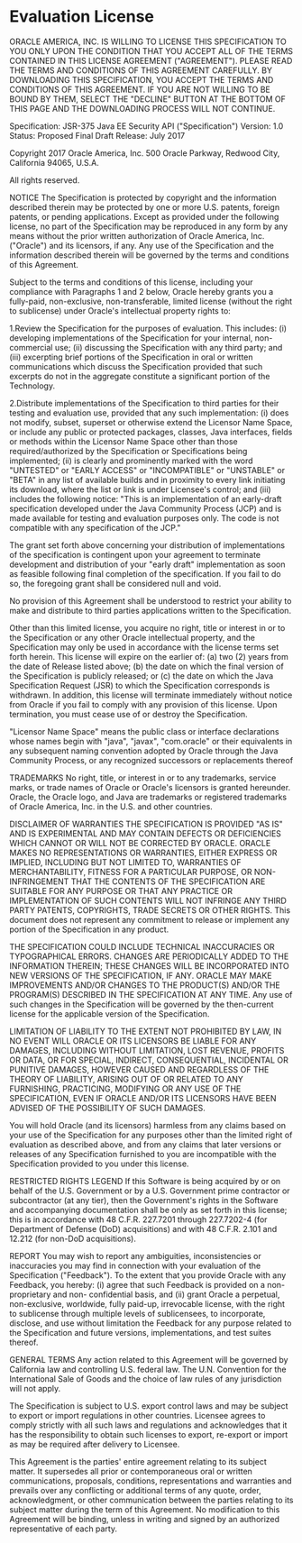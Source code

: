 # Evaluation License

ORACLE AMERICA, INC. IS WILLING TO LICENSE THIS SPECIFICATION TO YOU ONLY UPON THE
CONDITION THAT YOU ACCEPT ALL OF THE TERMS CONTAINED IN THIS LICENSE AGREEMENT
("AGREEMENT"). PLEASE READ THE TERMS AND CONDITIONS OF THIS AGREEMENT CAREFULLY. BY
DOWNLOADING THIS SPECIFICATION, YOU ACCEPT THE TERMS AND CONDITIONS OF THIS AGREEMENT.
IF YOU ARE NOT WILLING TO BE BOUND BY THEM, SELECT THE "DECLINE" BUTTON AT THE BOTTOM OF
THIS PAGE AND THE DOWNLOADING PROCESS WILL NOT CONTINUE.

Specification: JSR-375 Java EE Security API ("Specification")
Version: 1.0
Status: Proposed Final Draft
Release: July 2017

Copyright 2017 Oracle America, Inc.
500 Oracle Parkway, Redwood City, California 94065, U.S.A.

All rights reserved.

NOTICE
The Specification is protected by copyright and the information described therein may be protected by
one or more U.S. patents, foreign patents, or pending applications. Except as provided under the
following license, no part of the Specification may be reproduced in any form by any means without the
prior written authorization of Oracle America, Inc. ("Oracle") and its licensors, if any. Any use of the
Specification and the information described therein will be governed by the terms and conditions of this
Agreement.

Subject to the terms and conditions of this license, including your compliance with Paragraphs 1 and 2
below, Oracle hereby grants you a fully-paid, non-exclusive, non-transferable, limited license (without
the right to sublicense) under Oracle's intellectual property rights to:

1.Review the Specification for the purposes of evaluation. This includes: (i) developing implementations
of the Specification for your internal, non-commercial use; (ii) discussing the Specification with any third
party; and (iii) excerpting brief portions of the Specification in oral or written communications which
discuss the Specification provided that such excerpts do not in the aggregate constitute a significant
portion of the Technology.

2.Distribute implementations of the Specification to third parties for their testing and evaluation use,
provided that any such implementation:
(i) does not modify, subset, superset or otherwise extend the Licensor Name Space, or include any
public or protected packages, classes, Java interfaces, fields or methods within the Licensor Name Space
other than those required/authorized by the Specification or Specifications being implemented;
(ii) is clearly and prominently marked with the word "UNTESTED" or "EARLY ACCESS" or
"INCOMPATIBLE" or "UNSTABLE" or "BETA" in any list of available builds and in proximity to every link
initiating its download, where the list or link is under Licensee's control; and
(iii) includes the following notice:
"This is an implementation of an early-draft specification developed under the Java Community Process
(JCP) and is made available for testing and evaluation purposes only. The code is not compatible with
any specification of the JCP."

The grant set forth above concerning your distribution of implementations of the specification is
contingent upon your agreement to terminate development and distribution of your "early draft"
implementation as soon as feasible following final completion of the specification. If you fail to do so,
the foregoing grant shall be considered null and void.

No provision of this Agreement shall be understood to restrict your ability to make and distribute to
third parties applications written to the Specification.

Other than this limited license, you acquire no right, title or interest in or to the Specification or any
other Oracle intellectual property, and the Specification may only be used in accordance with the license
terms set forth herein. This license will expire on the earlier of: (a) two (2) years from the date of
Release listed above; (b) the date on which the final version of the Specification is publicly released; or
(c) the date on which the Java Specification Request (JSR) to which the Specification corresponds is
withdrawn. In addition, this license will terminate immediately without notice from Oracle if you fail to
comply with any provision of this license. Upon termination, you must cease use of or destroy the
Specification.

"Licensor Name Space" means the public class or interface declarations whose names begin with "java",
"javax", "com.oracle" or their equivalents in any subsequent naming convention adopted by Oracle
through the Java Community Process, or any recognized successors or replacements thereof

TRADEMARKS
No right, title, or interest in or to any trademarks, service marks, or trade names of Oracle or Oracle's
licensors is granted hereunder. Oracle, the Oracle logo, and Java are trademarks or registered
trademarks of Oracle America, Inc. in the U.S. and other countries.

DISCLAIMER OF WARRANTIES
THE SPECIFICATION IS PROVIDED "AS IS" AND IS EXPERIMENTAL AND MAY CONTAIN DEFECTS OR
DEFICIENCIES WHICH CANNOT OR WILL NOT BE CORRECTED BY ORACLE. ORACLE MAKES NO
REPRESENTATIONS OR WARRANTIES, EITHER EXPRESS OR IMPLIED, INCLUDING BUT NOT LIMITED TO,
WARRANTIES OF MERCHANTABILITY, FITNESS FOR A PARTICULAR PURPOSE, OR NON-INFRINGEMENT
THAT THE CONTENTS OF THE SPECIFICATION ARE SUITABLE FOR ANY PURPOSE OR THAT ANY PRACTICE
OR IMPLEMENTATION OF SUCH CONTENTS WILL NOT INFRINGE ANY THIRD PARTY PATENTS,
COPYRIGHTS, TRADE SECRETS OR OTHER RIGHTS. This document does not represent any commitment to
release or implement any portion of the Specification in any product.

THE SPECIFICATION COULD INCLUDE TECHNICAL INACCURACIES OR TYPOGRAPHICAL ERRORS. CHANGES
ARE PERIODICALLY ADDED TO THE INFORMATION THEREIN; THESE CHANGES WILL BE INCORPORATED
INTO NEW VERSIONS OF THE SPECIFICATION, IF ANY. ORACLE MAY MAKE IMPROVEMENTS AND/OR
CHANGES TO THE PRODUCT(S) AND/OR THE PROGRAM(S) DESCRIBED IN THE SPECIFICATION AT ANY
TIME. Any use of such changes in the Specification will be governed by the then-current license for the
applicable version of the Specification.

LIMITATION OF LIABILITY
TO THE EXTENT NOT PROHIBITED BY LAW, IN NO EVENT WILL ORACLE OR ITS LICENSORS BE LIABLE FOR
ANY DAMAGES, INCLUDING WITHOUT LIMITATION, LOST REVENUE, PROFITS OR DATA, OR FOR SPECIAL,
INDIRECT, CONSEQUENTIAL, INCIDENTAL OR PUNITIVE DAMAGES, HOWEVER CAUSED AND REGARDLESS
OF THE THEORY OF LIABILITY, ARISING OUT OF OR RELATED TO ANY FURNISHING, PRACTICING,
MODIFYING OR ANY USE OF THE SPECIFICATION, EVEN IF ORACLE AND/OR ITS LICENSORS HAVE BEEN
ADVISED OF THE POSSIBILITY OF SUCH DAMAGES.

You will hold Oracle (and its licensors) harmless from any claims based on your use of the Specification
for any purposes other than the limited right of evaluation as described above, and from any claims that
later versions or releases of any Specification furnished to you are incompatible with the Specification
provided to you under this license.

RESTRICTED RIGHTS LEGEND
If this Software is being acquired by or on behalf of the U.S. Government or by a U.S. Government prime
contractor or subcontractor (at any tier), then the Government's rights in the Software and
accompanying documentation shall be only as set forth in this license; this is in accordance with 48
C.F.R. 227.7201 through 227.7202-4 (for Department of Defense (DoD) acquisitions) and with 48 C.F.R.
2.101 and 12.212 (for non-DoD acquisitions).

REPORT
You may wish to report any ambiguities, inconsistencies or inaccuracies you may find in connection with
your evaluation of the Specification ("Feedback"). To the extent that you provide Oracle with any
Feedback, you hereby: (i) agree that such Feedback is provided on a non-proprietary and non-
confidential basis, and (ii) grant Oracle a perpetual, non-exclusive, worldwide, fully paid-up, irrevocable
license, with the right to sublicense through multiple levels of sublicensees, to incorporate, disclose, and
use without limitation the Feedback for any purpose related to the Specification and future versions,
implementations, and test suites thereof.

GENERAL TERMS
Any action related to this Agreement will be governed by California law and controlling U.S. federal law.
The U.N. Convention for the International Sale of Goods and the choice of law rules of any jurisdiction
will not apply.

The Specification is subject to U.S. export control laws and may be subject to export or import
regulations in other countries. Licensee agrees to comply strictly with all such laws and regulations and
acknowledges that it has the responsibility to obtain such licenses to export, re-export or import as may
be required after delivery to Licensee.

This Agreement is the parties' entire agreement relating to its subject matter. It supersedes all prior or
contemporaneous oral or written communications, proposals, conditions, representations and
warranties and prevails over any conflicting or additional terms of any quote, order, acknowledgment,
or other communication between the parties relating to its subject matter during the term of this
Agreement. No modification to this Agreement will be binding, unless in writing and signed by an
authorized representative of each party.

